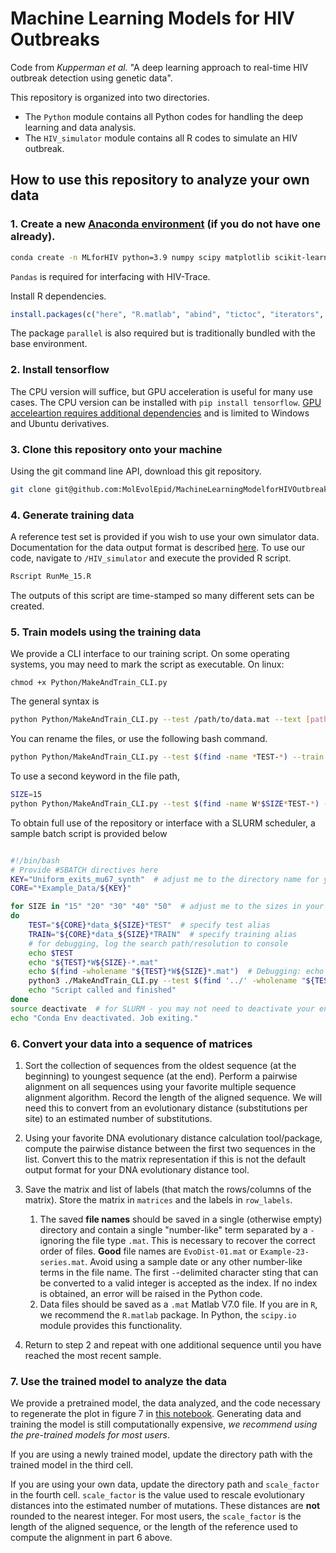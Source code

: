 # Machine Learning Models for HIV Outbreaks

Code from _Kupperman et al._ "A deep learning approach to real-time HIV outbreak detection using genetic data".

This repository is organized into two directories.

* The `Python` module contains all Python codes for handling the deep learning and data analysis.
* The `HIV_simulator` module contains all R codes to simulate an HIV outbreak.

## How to use this repository to analyze your own data

### 1. Create a new [Anaconda environment](https://www.anaconda.com/products/individual) (if you do not have one already).

```bash
conda create -n MLforHIV python=3.9 numpy scipy matplotlib scikit-learn jupyter pandas
```
`Pandas` is required for interfacing with HIV-Trace.

Install R dependencies.

```R
install.packages(c("here", "R.matlab", "abind", "tictoc", "iterators", "foreach", "seriation", "doParallel"))
```
The package `parallel` is also required but is traditionally bundled with the base environment. 

### 2. Install tensorflow

The CPU version will suffice, but GPU acceleration is useful for many use cases. 
The CPU version can be installed with `pip install tensorflow`. 
[GPU acceleartion requires additional dependencies](https://www.tensorflow.org/install) and is limited to Windows and Ubuntu derivatives.

### 3. Clone this repository onto your machine

Using the git command line API, download this git repository.

```bash
git clone git@github.com:MolEvolEpid/MachineLearningModelforHIVOutbreaks.git
```

### 4. Generate training data

A reference test set is provided if you wish to use your own simulator data. Documentation for the data output 
format is described [here](/HIV_simulator/ReadMe.md).
To use our code, navigate to `/HIV_simulator` and execute the provided R script.

```bash
Rscript RunMe_15.R
```
The outputs of this script are time-stamped so many different sets can be created. 

### 5. Train models using the training data

We provide a CLI interface to our training script. On some operating systems, you may need to mark the script as executable.
On linux:
```
chmod +x Python/MakeAndTrain_CLI.py
```

The general syntax is

```bash
python Python/MakeAndTrain_CLI.py --test /path/to/data.mat --text [paths/to/data.mat] --ordering "None"
```

You can rename the files, or use the following bash command.

```bash
python Python/MakeAndTrain_CLI.py --test $(find -name *TEST-*) --train $(find -name *TRAIN-*) --ordering "None"
```
To use a second keyword in the file path,
```bash
SIZE=15
python Python/MakeAndTrain_CLI.py --test $(find -name W*$SIZE*TEST-*) --train $(find -name W*$SIZE *TRAIN-*) --ordering "None"
```

To obtain full use of the repository or interface with a SLURM scheduler, a sample batch script is provided below

```bash

#!/bin/bash
# Provide #SBATCH directives here
KEY="Uniform_exits_mu67_synth"  # adjust me to the directory name for your saved data
CORE="*Example_Data/${KEY}" 

for SIZE in "15" "20" "30" "40" "50"  # adjust me to the sizes in your generated data
do
    TEST="${CORE}*data_${SIZE}*TEST"  # specify test alias
    TRAIN="${CORE}*data_${SIZE}*TRAIN"  # specify training alias
    # for debugging, log the search path/resolution to console
    echo $TEST  
    echo "${TEST}*W${SIZE}-*.mat" 
    echo $(find -wholename "${TEST}*W${SIZE}*.mat")  # Debugging: echo the test set we found
    python3 ./MakeAndTrain_CLI.py --test $(find '../' -wholename "${TEST}*W${SIZE}*.mat")  --train $(find '../' -wholename "${TRAIN}*W${SIZE}*.mat") --savekey $SKEY --ordering "None"
    echo "Script called and finished"
done
source deactivate  # for SLURM - you may not need to deactivate your environment
echo "Conda Env deactivated. Job exiting."
```

### 6. Convert your data into a sequence of matrices

1. Sort the collection of sequences from the oldest sequence (at the beginning) to youngest sequence (at the end).
   Perform a pairwise alignment on all sequences using your favorite multiple sequence alignment algorithm. Record
   the length of the aligned sequence. We will need this to convert from an evolutionary distance (substitutions per
   site) to an estimated number of substitutions.
2. Using your favorite DNA evolutionary distance calculation tool/package, compute the pairwise distance between the first
   two sequences in the list. Convert this to the matrix representation if this is not the default output format for
   your DNA evolutionary distance tool.
3. Save the matrix and list of labels (that match the rows/columns of the matrix). Store the matrix in `matrices`
   and the labels in `row_labels`.
   1. The saved **file names** should be saved in a single (otherwise empty) directory and contain a single "number-like" term separated by a `-` ignoring the file type `.mat`. This is necessary to recover the correct order of files. **Good** file names are `EvoDist-01.mat` or `Example-23-series.mat`. Avoid using a sample date or any other number-like terms in the file name. The first `-`-delimited character sting that can be converted to a valid integer is accepted as the index. If no index is obtained, an error will be raised in the Python code.
   2. Data files should be saved as a `.mat` Matlab V7.0 file. If you are in `R`, we recommend the `R.matlab`
   package. In Python, the `scipy.io` module provides this functionality.

4. Return to step 2 and repeat with one additional sequence until you have reached the most recent sample.

### 7. Use the trained model to analyze the data

We provide a pretrained model, the data analyzed, and the code necessary to regenerate the plot in figure 7 in [this
notebook](/Notebooks/TimeSeries%20Presentation.ipynb). Generating data and training the model is still
computationally expensive, _we recommend using the pre-trained models for most users_.

If you are using a newly trained model, update the directory path with the trained model in the third cell.

If you are using your own data, update the directory path and `scale_factor` in the fourth cell. `scale_factor` is 
the value used to rescale evolutionary distances into the estimated number of mutations. These distances are **not** 
rounded to the nearest integer. For most users, 
the `scale_factor` is the length of the aligned sequence, or the length of the reference 
used to compute the alignment in part 6 above.
